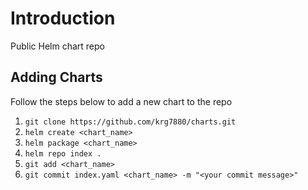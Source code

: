 # Introduction

Public Helm chart repo

## Adding Charts

Follow the steps below to add a new chart to the repo

1. `git clone https://github.com/krg7880/charts.git`
2. `helm create <chart_name>`
3. `helm package <chart_name>`
4. `helm repo index .`
5. `git add <chart_name>`
6. `git commit index.yaml <chart_name> -m "<your commit message>"`
